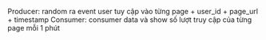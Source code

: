 Producer: random ra event user tuy cập vào từng page
    + user_id
    + page_url
    + timestamp
Consumer: consumer data và show số lượt truy cập của từng page mỗi 1 phút